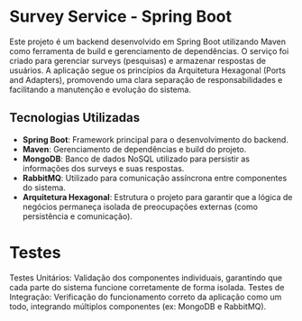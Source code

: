 # Survey Service - Spring Boot

Este projeto é um backend desenvolvido em Spring Boot utilizando Maven como ferramenta de build e gerenciamento de dependências. O serviço foi criado para gerenciar surveys (pesquisas) e armazenar respostas de usuários. A aplicação segue os princípios da Arquitetura Hexagonal (Ports and Adapters), promovendo uma clara separação de responsabilidades e facilitando a manutenção e evolução do sistema.

## Tecnologias Utilizadas
- **Spring Boot**: Framework principal para o desenvolvimento do backend.
- **Maven**: Gerenciamento de dependências e build do projeto.
- **MongoDB**: Banco de dados NoSQL utilizado para persistir as informações dos surveys e suas respostas.
- **RabbitMQ**: Utilizado para comunicação assíncrona entre componentes do sistema.
- **Arquitetura Hexagonal**: Estrutura o projeto para garantir que a lógica de negócios permaneça isolada de preocupações externas (como persistência e comunicação).

# Testes
Testes Unitários: Validação dos componentes individuais, garantindo que cada parte do sistema funcione corretamente de forma isolada.
Testes de Integração: Verificação do funcionamento correto da aplicação como um todo, integrando múltiplos componentes (ex: MongoDB e RabbitMQ).

